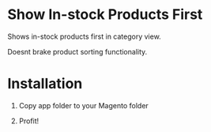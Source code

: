Show In-stock Products First
=======
Shows in-stock products first in category view.

Doesnt brake product sorting functionality.

Installation
=
1. Copy app folder to your Magento folder

2. Profit!
